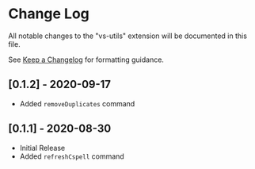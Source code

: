 # Change Log

All notable changes to the "vs-utils" extension will be documented in this file.

See [Keep a Changelog](http://keepachangelog.com/) for formatting guidance.


## [0.1.2] - 2020-09-17

* Added `removeDuplicates` command


## [0.1.1] - 2020-08-30

* Initial Release
* Added `refreshCspell` command
